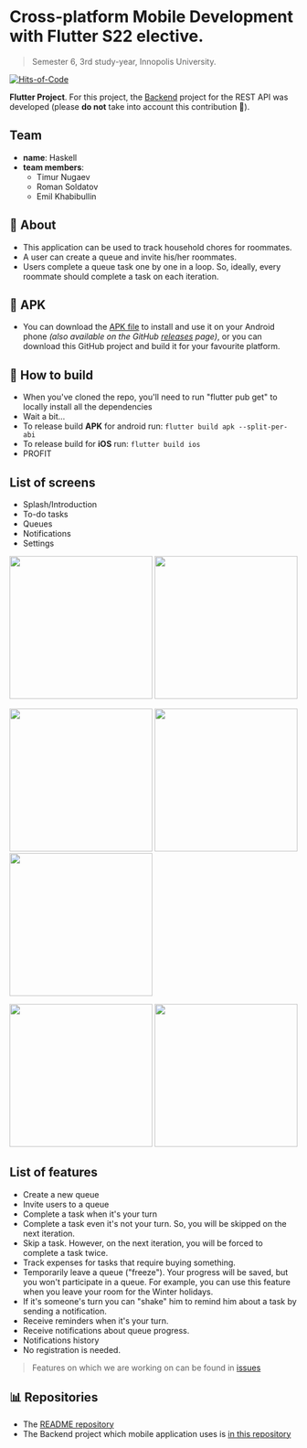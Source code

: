# Cross-platform Mobile Development with Flutter S22 elective.

> Semester 6, 3rd study-year, Innopolis University.

[![Hits-of-Code](https://hitsofcode.com/github/InnoQueue/Mobile)](https://hitsofcode.com/github/InnoQueue/Mobile/view?branch=main)


**Flutter Project**. For this project, the [Backend](https://github.com/InnoQueue/Backend) project for the REST API was developed (please **do not** take into account this contribution 🙏).

## Team
- **name**: Haskell
- **team members**:
    - Timur Nugaev
    - Roman Soldatov
    - Emil Khabibullin

## 📌 About
- This application can be used to track household chores for roommates.
- A user can create a queue and invite his/her roommates.
- Users complete a queue task one by one in a loop. So, ideally, every roommate should complete a task on each iteration.

## 📲 APK
- You can download the [APK file](https://github.com/InnoQueue/README/blob/main/app-release.apk) to install and use it on your Android phone *(also available on the GitHub [releases](https://github.com/InnoQueue/Mobile/releases/tag/Release) page)*, or you can download this GitHub project and build it for your favourite platform.

## 📲 How to build
- When you've cloned the repo, you'll need to run "flutter pub get" to locally install all the dependencies
- Wait a bit...
- To release build **APK** for android run: `flutter build apk --split-per-abi`
- To release build for **iOS** run: `flutter build ios`
- PROFIT

## List of screens
- Splash/Introduction
- To-do tasks
- Queues
- Notifications
- Settings

<p float="left">
<img width="250" src="https://user-images.githubusercontent.com/19241702/159998772-dfb0de9a-2444-4354-8756-beace5c7e9e4.png"/>
<img width="250" src="https://user-images.githubusercontent.com/49106163/160007732-9749ea1e-3b5f-4230-9381-2e1e0f0769b9.jpeg"/>
</p>

<p float="left">
<img width="250" src="https://user-images.githubusercontent.com/49106163/160007842-4ccf59b6-6c42-4a93-a3dd-1f39680d8e0c.jpeg"/>
<img width="250" src="https://user-images.githubusercontent.com/49106163/160008010-6cda5365-1d1d-4e4d-a99c-83a9198f32af.jpeg"/>
<img width="250" src="https://user-images.githubusercontent.com/49106163/160008064-7242a52f-8a03-44da-9e7b-2512c1aa7227.jpeg"/>
</p>

<p float="left">
<img width="250" src="https://user-images.githubusercontent.com/49106163/160008208-1c5e070d-5a49-4c89-91b7-2aad0dabb2e5.jpeg"/>
<img width="250" src="https://user-images.githubusercontent.com/49106163/160008138-592be89d-a500-49a0-a256-4770c17b0f4a.jpeg"/>
</p>


## List of features
- Create a new queue
- Invite users to a queue
- Complete a task when it's your turn
- Complete a task even it's not your turn. So, you will be skipped on the next iteration.
- Skip a task. However, on the next iteration, you will be forced to complete a task twice.
- Track expenses for tasks that require buying something.
- Temporarily leave a queue ("freeze"). Your progress will be saved, but you won't participate in a queue. For example, you can use this feature when you leave your room for the Winter holidays.
- If it's someone's turn you can "shake" him to remind him about a task by sending a notification.
- Receive reminders when it's your turn.
- Receive notifications about queue progress.
- Notifications history
- No registration is needed.
> Features on which we are working on can be found in [issues](https://github.com/InnoQueue/Mobile/issues)

## 📊 Repositories
- The [README repository](https://github.com/InnoQueue/README)
- The Backend project which mobile application uses is [in this repository](https://github.com/InnoQueue/Backend)
